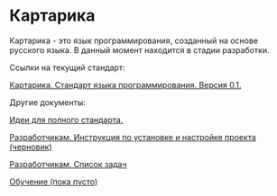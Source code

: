 # Картарика

Картарика - это язык программирования, созданный на основе русского языка. В данный момент находится в стадии разработки.

Ссылки на текущий стандарт:

[Картарика. Стандарт языка программирования. Версия 0.1.](doc/standard/draft_current.md)

Другие документы:

[Идеи для полного стандарта.](doc/standard/draft_full.md)

[Разработчикам. Инструкция по установке и настройке проекта (черновик)](doc/develop/install.md)

[Разработчикам. Список задач](doc/develop/todo.md)

[Обучение (пока пусто)](doc/education/start.md)

